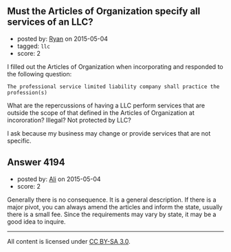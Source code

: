 ## Must the Articles of Organization specify all services of an LLC?

- posted by: [Ryan](https://stackexchange.com/users/59466/ryan) on 2015-05-04
- tagged: `llc`
- score: 2

I filled out the Articles of Organization when incorporating and responded to the following question: 

    The professional service limited liability company shall practice the profession(s)


What are the repercussions of having a LLC perform services that are outside the scope of that defined in the Articles of Organization at incororation?  Illegal?  Not protected by LLC? 


I ask because my business may change or provide services that are not specific.  




## Answer 4194

- posted by: [Ali](https://stackexchange.com/users/2815644/ali) on 2015-05-04
- score: 2

Generally there is no consequence. It is a general description. If there is a major pivot, you can always amend the articles and inform the state, usually there is a small fee. Since the requirements may vary by state, it may be a good idea to inquire. 



---

All content is licensed under [CC BY-SA 3.0](https://creativecommons.org/licenses/by-sa/3.0/).
